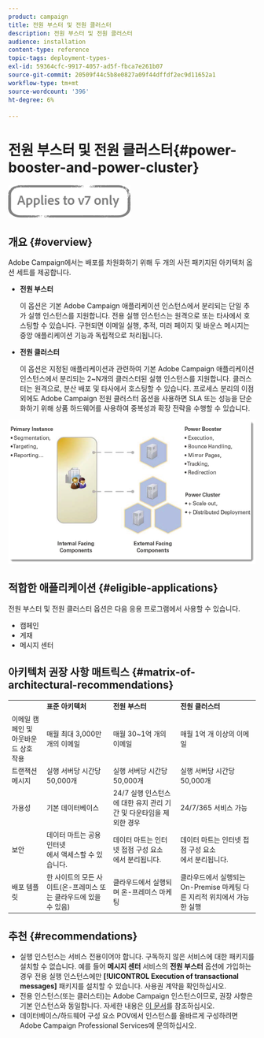 ```yaml
---
product: campaign
title: 전원 부스터 및 전원 클러스터
description: 전원 부스터 및 전원 클러스터
audience: installation
content-type: reference
topic-tags: deployment-types-
exl-id: 59364cfc-9917-4057-ad5f-fbca7e261b07
source-git-commit: 20509f44c5b8e0827a09f44dffdf2ec9d11652a1
workflow-type: tm+mt
source-wordcount: '396'
ht-degree: 6%

---
```


# 전원 부스터 및 전원 클러스터{#power-booster-and-power-cluster}

![](../../assets/v7-only.svg)

## 개요 {#overview}

Adobe Campaign에서는 배포를 차원화하기 위해 두 개의 사전 패키지된 아키텍처 옵션 세트를 제공합니다.

* **전원 부스터**

   이 옵션은 기본 Adobe Campaign 애플리케이션 인스턴스에서 분리되는 단일 추가 실행 인스턴스를 지원합니다. 전용 실행 인스턴스는 원격으로 또는 타사에서 호스팅할 수 있습니다. 구현되면 이메일 실행, 추적, 미러 페이지 및 바운스 메시지는 중앙 애플리케이션 기능과 독립적으로 처리됩니다.

* **전원 클러스터**

   이 옵션은 지정된 애플리케이션과 관련하여 기본 Adobe Campaign 애플리케이션 인스턴스에서 분리되는 2~N개의 클러스터된 실행 인스턴스를 지원합니다. 클러스터는 원격으로, 분산 배포 및 타사에서 호스팅할 수 있습니다. 프로세스 분리의 이점 외에도 Adobe Campaign 전원 클러스터 옵션을 사용하면 SLA 또는 성능을 단순화하기 위해 상품 하드웨어를 사용하여 중복성과 확장 전략을 수행할 수 있습니다.

![](assets/architectural_options_diagram.png)

## 적합한 애플리케이션 {#eligible-applications}

전원 부스터 및 전원 클러스터 옵션은 다음 응용 프로그램에서 사용할 수 있습니다.

* 캠페인
* 게재
* 메시지 센터

## 아키텍처 권장 사항 매트릭스 {#matrix-of-architectural-recommendations}

<table> 
 <tbody> 
  <tr> 
   <td> </td> 
   <td> <strong>표준 아키텍처</strong><br /> </td> 
   <td> <strong>전원 부스터</strong><br /> </td> 
   <td> <strong>전원 클러스터</strong><br /> </td> 
  </tr> 
  <tr> 
   <td> 이메일 캠페인 및 아웃바운드 상호 작용<br /> </td> 
   <td> 매월 최대 3,000만 개의 이메일<br /> </td> 
   <td> 매월 30~1억 개의 이메일<br /> </td> 
   <td> 매월 1억 개 이상의 이메일<br /> </td> 
  </tr> 
  <tr> 
   <td> 트랜잭션 메시지 <br /> </td> 
   <td> 실행 서버당 시간당 50,000개<br /> </td> 
   <td> 실행 서버당 시간당 50,000개<br /> </td> 
   <td> 실행 서버당 시간당 50,000개<br /> </td> 
  </tr> 
  <tr> 
   <td> 가용성<br /> </td> 
   <td> 기본 데이터베이스<br /> </td> 
   <td> 24/7 실행 인스턴스에 대한 유지 관리 기간 및 다운타임을 제외한 경우<br /> </td> 
   <td> 24/7/365 서비스 가능<br /> </td> 
  </tr> 
  <tr> 
   <td> 보안<br /> </td> 
   <td> 데이터 마트는 공용 인터넷<br />에서 액세스할 수 있습니다. </td> 
   <td> 데이터 마트는 인터넷 접점 구성 요소<br />에서 분리됩니다. </td> 
   <td> 데이터 마트는 인터넷 접점 구성 요소<br />에서 분리됩니다. </td> 
  </tr> 
  <tr> 
   <td> 배포 템플릿<br /> </td> 
   <td> 한 사이트의 모든 사이트(온-프레미스 또는 클라우드에 있을 수 있음)<br /> </td> 
   <td> 클라우드에서 실행되며 온-프레미스 마케팅<br /> </td> 
   <td> 클라우드에서 실행되는 On-Premise 마케팅 다른 지리적 위치에서 가능한 실행<br /> </td> 
  </tr> 
 </tbody> 
</table>

## 추천 {#recommendations}

* 실행 인스턴스는 서비스 전용이어야 합니다. 구독하지 않은 서비스에 대한 패키지를 설치할 수 없습니다. 예를 들어 **메시지 센터** 서비스의 **전원 부스터** 옵션에 가입하는 경우 전용 실행 인스턴스에만 **[!UICONTROL Execution of transactional messages]** 패키지를 설치할 수 있습니다. 사용권 계약을 확인하십시오.
* 전용 인스턴스(또는 클러스터)는 Adobe Campaign 인스턴스이므로, 권장 사항은 기본 인스턴스와 동일합니다. 자세한 내용은 [이 문서](../../production/using/foreword.md)를 참조하십시오.
* 데이터베이스/하드웨어 구성 요소 POV에서 인스턴스를 올바르게 구성하려면 Adobe Campaign Professional Services에 문의하십시오.
